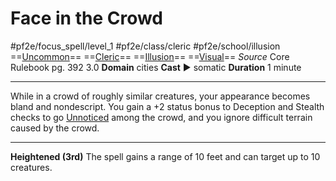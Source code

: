 # Face in the Crowd
#pf2e/focus_spell/level_1 #pf2e/class/cleric #pf2e/school/illusion 
==[Uncommon](../../../rules/traits/uncommon.md)== ==[Cleric](../../../rules/traits/cleric.md)== ==[Illusion](../../../rules/traits/illusion.md)== ==[Visual](../../../rules/traits/visual.md)==
*Source* Core Rulebook pg. 392 3.0
**Domain** cities
**Cast** ► somatic
**Duration** 1 minute

---
While in a crowd of roughly similar creatures, your appearance becomes bland and nondescript. You gain a +2 status bonus to Deception and Stealth checks to go [Unnoticed](../../../Conditions/Unnoticed.md) among the crowd, and you ignore difficult terrain caused by the crowd.

<hr>

**Heightened (3rd)** The spell gains a range of 10 feet and can target up to 10 creatures.
